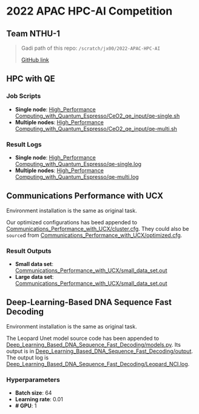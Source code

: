 # 2022 APAC HPC-AI Competition
## Team NTHU-1

> Gadi path of this repo: `/scratch/jx00/2022-APAC-HPC-AI`
> 
> [GitHub link](https://github.com/nevikw39/2022-APAC-HPC-AI/)

## HPC with QE

### Job Scripts

- **Single node**: [High_Performance Computing_with_Quantum_Espresso/CeO2_qe_input/qe-single.sh](High_Performance%20Computing_with_Quantum_Espresso/CeO2_qe_input/qe-single.sh)
- **Multiple nodes**: [High_Performance Computing_with_Quantum_Espresso/CeO2_qe_input/qe-multi.sh](High_Performance%20Computing_with_Quantum_Espresso/CeO2_qe_input/qe-multi.sh)

### Result Logs

- **Single node**: [High_Performance Computing_with_Quantum_Espresso/qe-single.log](High_Performance%20Computing_with_Quantum_Espresso/qe-single.log)
- **Multiple nodes**: [High_Performance Computing_with_Quantum_Espresso/qe-multi.log](High_Performance%20Computing_with_Quantum_Espresso/qe-multi.log)

## Communications Performance with UCX

Environment installation is the same as original task.

Our optimized configurations has beed appended to [Communications_Performance_with_UCX/cluster.cfg](Communications_Performance_with_UCX/cluster.cfg). They could also be `source`d from [Communications_Performance_with_UCX/optimized.cfg](Communications_Performance_with_UCX/optimized.cfg).

### Result Outputs

- **Small data set**: [Communications_Performance_with_UCX/small_data_set.out](Communications_Performance_with_UCX/small_data_set.out)
- **Large data set**: [Communications_Performance_with_UCX/small_data_set.out](Communications_Performance_with_UCX/large_data_set.out)

## Deep-Learning-Based DNA Sequence Fast Decoding

Environment installation is the same as original task.

The Leopard Unet model source code has been appended to [Deep_Learning_Based_DNA_Sequence_Fast_Decoding/models.py](Deep_Learning_Based_DNA_Sequence_Fast_Decoding/models.py). Its output is in [Deep_Learning_Based_DNA_Sequence_Fast_Decoding/output](Deep_Learning_Based_DNA_Sequence_Fast_Decoding/output). The output log is [Deep_Learning_Based_DNA_Sequence_Fast_Decoding/Leopard_NCI.log](Deep_Learning_Based_DNA_Sequence_Fast_Decoding/Leopard_NCI.log).

### Hyperparameters

- **Batch size**: 64
- **Learning rate**: 0.01
- **# GPU**: 1
